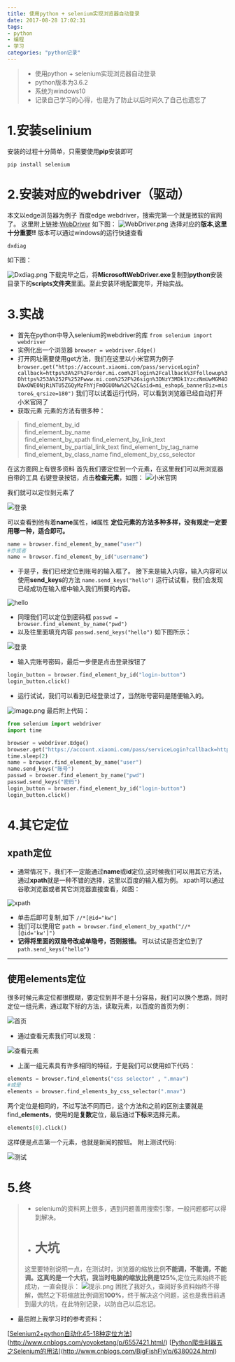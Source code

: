 ```yaml
---
title: 使用python + selenium实现浏览器自动登录 
date: 2017-08-28 17:02:31
tags: 
- python
- 编程
- 学习
categories: "python记录"
---
```

> - 使用python + selenium实现浏览器自动登录
> - python版本为3.6.2
> - 系统为windows10
> - 记录自己学习的心得，也是为了防止以后时间久了自己也遗忘了

<!--more-->
# 1.安装selinium
  安装的过程十分简单，只需要使用**pip**安装即可
```
pip install selenium
```
# 2.安装对应的webdriver（驱动）
本文以edge浏览器为例子
百度edge webdriver，搜索完第一个就是微软的官网了。
这里附上链接:[WebDriver](https://developer.microsoft.com/en-us/microsoft-edge/tools/webdriver/)
如下图：
![WebDriver.png](http://upload-images.jianshu.io/upload_images/2692660-8651f559291c75c4.png?imageMogr2/auto-orient/strip%7CimageView2/2/w/1240)
选择对应的**版本**,**这里十分重要!!**
版本可以通过windows的运行快速查看
```
dxdiag
```
如下图：

![Dxdiag.png](http://upload-images.jianshu.io/upload_images/2692660-c9affc27c1e378a6.png?imageMogr2/auto-orient/strip%7CimageView2/2/w/1240)
下载完毕之后，将**MicrosoftWebDriver.exe**复制到**python**安装目录下的**scripts文件夹**里面。至此安装环境配置完毕，开始实战。
# 3.实战
- 首先在python中导入selenium的webdriver的库
`from selenium import webdriver`
- 实例化出一个浏览器
`browser = webdriver.Edge()`
- 打开网址需要使用get方法，我们在这里以小米官网为例子
`browser.get("https://account.xiaomi.com/pass/serviceLogin?callback=https%3A%2F%2Forder.mi.com%2Flogin%2Fcallback%3Ffollowup%3Dhttps%253A%252F%252Fwww.mi.com%252F%26sign%3DNzY3MDk1YzczNmUwMGM4ODAxOWE0NjRiNTU5ZGQyMzFhYjFmOGU0Nw%2C%2C&sid=mi_eshop&_bannerBiz=mistore&_qrsize=180")`
我们可以试着运行代码，可以看到浏览器已经自动打开小米官网了
- 获取元素
元素的方法有很多种：
> find_element_by_id                                             
find_element_by_name                                           
find_element_by_xpath
find_element_by_link_text
find_element_by_partial_link_text
find_element_by_tag_name
find_element_by_class_name
find_element_by_css_selector
>
在这方面网上有很多资料
首先我们要定位到一个元素，在这里我们可以用浏览器自带的工具
右键登录按钮，点击**检查元素**，如图：
![小米官网](http://upload-images.jianshu.io/upload_images/2692660-17b2ba204988baeb.png?imageMogr2/auto-orient/strip%7CimageView2/2/w/1240)

我们就可以定位到元素了

![登录](http://upload-images.jianshu.io/upload_images/2692660-5e8e415572bb8acd.png?imageMogr2/auto-orient/strip%7CimageView2/2/w/1240)

可以查看到他有着**name**属性，**id**属性
**定位元素的方法多种多样，没有规定一定要用哪一种，适合即可。**
```python
name = browser.find_element_by_name("user")
#亦或者
name = browser.find_element_by_id("username")
```
- 于是乎，我们已经定位到账号的输入框了。
接下来是输入内容，输入内容可以使用**send_keys**的方法
`name.send_keys("hello")`
运行试试看，我们会发现已经成功在输入框中输入我们所要的内容。

![hello](http://upload-images.jianshu.io/upload_images/2692660-d1bbce6cafcbb70c.png?imageMogr2/auto-orient/strip%7CimageView2/2/w/1240)
- 同理我们可以定位到密码框
`passwd =  browser.find_element_by_name("pwd")`
- 以及往里面填充内容
`passwd.send_keys("hello")`
如下图所示：

![登录](http://upload-images.jianshu.io/upload_images/2692660-38abe558858162f4.png?imageMogr2/auto-orient/strip%7CimageView2/2/w/1240)
- 输入完账号密码，最后一步便是点击登录按钮了
```python
login_button = browser.find_element_by_id("login-button")
login_button.click()
```
- 运行试试，我们可以看到已经登录过了，当然账号密码是随便输入的。

![image.png](http://upload-images.jianshu.io/upload_images/2692660-7d61525737a00cae.png?imageMogr2/auto-orient/strip%7CimageView2/2/w/1240)
最后附上代码：
```python
from selenium import webdriver
import time

browser = webdriver.Edge()
browser.get("https://account.xiaomi.com/pass/serviceLogin?callback=https%3A%2F%2Forder.mi.com%2Flogin%2Fcallback%3Ffollowup%3Dhttps%253A%252F%252Fwww.mi.com%252F%26sign%3DNzY3MDk1YzczNmUwMGM4ODAxOWE0NjRiNTU5ZGQyMzFhYjFmOGU0Nw%2C%2C&sid=mi_eshop&_bannerBiz=mistore&_qrsize=180")
time.sleep(2)
name = browser.find_element_by_name("user")
name.send_keys("账号")
passwd = browser.find_element_by_name("pwd")
passwd.send_keys("密码")
login_button = browser.find_element_by_id("login-button")
login_button.click()
```
# 4.其它定位
## xpath定位
- 通常情况下，我们不一定能通过**name**或**id**定位,这时候我们可以用其它方法，通过**xpath**就是一种不错的选择，这里以百度的输入框为例。
xpath可以通过谷歌浏览器或者其它浏览器直接查看，如图：

![xpath](http://upload-images.jianshu.io/upload_images/2692660-85ac56693710d953.png?imageMogr2/auto-orient/strip%7CimageView2/2/w/1240)
- 单击后即可复制,如下
`//*[@id="kw"]`
- 我们可以使用它
`path = browser.find_element_by_xpath("//*[@id='kw']")`
- **记得将里面的双隐号改成单隐号，否则报错。**
可以试试是否定位到了
`path.send_keys("hello")`
***
## 使用elements定位
很多时候元素定位都很模糊，要定位到并不是十分容易，我们可以换个思路，同时定位一组元素，通过取下标的方法，读取元素，以百度的首页为例：

![首页](http://upload-images.jianshu.io/upload_images/2692660-550f034798e9ef3a.png?imageMogr2/auto-orient/strip%7CimageView2/2/w/1240)
- 通过查看元素我们可以发现：

![查看元素](http://upload-images.jianshu.io/upload_images/2692660-6a33da589c485855.png?imageMogr2/auto-orient/strip%7CimageView2/2/w/1240)
- 上面一组元素具有许多相同的特征，于是我们可以使用如下代码：
```python
elements = browser.find_elements("css selector" , ".mnav")
#或是
elements = browser.find_elements_by_css_selector(".mnav")
```
两个定位是相同的，不过写法不同而已，这个方法和之前的区别主要就是find_**elements**，使用的是**复数**定位，最后通过**下标**来选择元素。
```python
elements[0].click()
```
这样便是点击第一个元素，也就是新闻的按钮。
附上测试代码:

![测试](http://upload-images.jianshu.io/upload_images/2692660-6f0d0010b8ff4e85.png?imageMogr2/auto-orient/strip%7CimageView2/2/w/1240)

# 5.终

>- selenium的资料网上很多，遇到问题善用搜索引擎，一般问题都可以得到解决。
>- # 大坑
> 这里要特别说明一点，在测试时，浏览器的缩放比例**不能调，不能调，不能调。**这真的是一个大坑，我当时电脑的缩放比例是**125%**,定位元素始终不能成功，一直会提示：
![提示.png](http://upload-images.jianshu.io/upload_images/2692660-1e0138d8e151b1cc.png?imageMogr2/auto-orient/strip%7CimageView2/2/w/1240)
困扰了我好久，查阅好多资料始终不得解，偶然之下将缩放比例调回**100%**，终于解决这个问题，这也是我目前遇到最大的坑，在此特别记录，以防自己以后忘记。

- 最后附上我学习时的参考资料：

[[Selenium2+python自动化45-18种定位方法](http://www.cnblogs.com/yoyoketang/p/6557421.html)](http://www.cnblogs.com/yoyoketang/p/6557421.html/)
[[Python爬虫利器五之Selenium的用法](http://www.cnblogs.com/BigFishFly/p/6380024.html)](http://www.cnblogs.com/BigFishFly/p/6380024.html)
